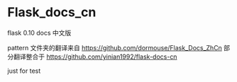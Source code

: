 Flask_docs_cn
=============

flask 0.10 docs 中文版

pattern 文件夹的翻译来自 https://github.com/dormouse/Flask_Docs_ZhCn
部分翻译整合于 https://github.com/yinian1992/flask-docs-cn

just for test

